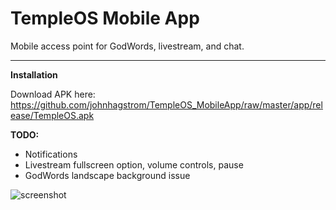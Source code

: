 # TempleOS Mobile App

Mobile access point for GodWords, livestream, and chat.

---

**Installation**

Download APK here: https://github.com/johnhagstrom/TempleOS_MobileApp/raw/master/app/release/TempleOS.apk

**TODO:**
- Notifications
- Livestream fullscreen option, volume controls, pause
- GodWords landscape background issue

![screenshot](https://i.imgur.com/O78ymfa.png)

